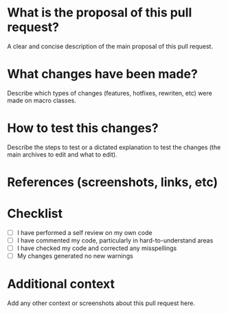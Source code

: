 # What is the proposal of this pull request?
A clear and concise description of the main proposal of this pull request.

# What changes have been made?
Describe which types of changes (features, hotfixes, rewriten, etc) were made on macro classes.

# How to test this changes?
Describe the steps to test or a dictated explanation to test the changes (the main archives to edit and what to edit).

# References (screenshots, links, etc)

# Checklist
- [ ] I have performed a self review on my own code
- [ ] I have commented my code, particularly in hard-to-understand areas
- [ ] I have checked my code and corrected any misspellings
- [ ] My changes generated no new warnings

# Additional context
Add any other context or screenshots about this pull request here.
